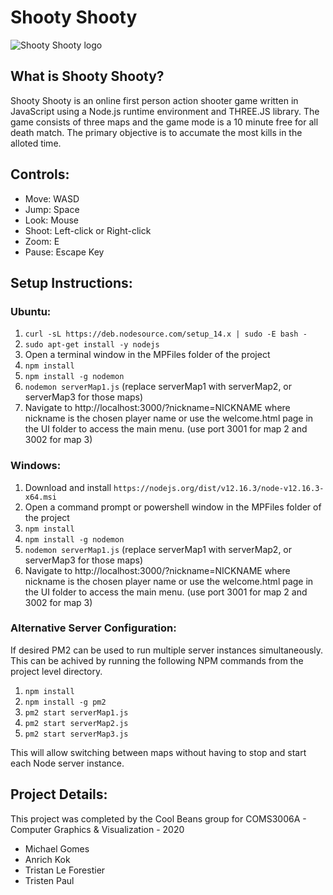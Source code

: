 # Shooty Shooty
![Shooty Shooty logo](https://lamp.ms.wits.ac.za/~cgv5/shooty)

## What is Shooty Shooty?
Shooty Shooty is an online first person action shooter game written in JavaScript using a Node.js runtime environment and THREE.JS library. The game consists of three maps and the game mode is a 10 minute free for all death match. The primary objective is to accumate the most kills in the alloted time. 

## Controls:
- Move: WASD
- Jump: Space
- Look: Mouse
- Shoot: Left-click or Right-click
- Zoom: E
- Pause: Escape Key

## Setup Instructions:
### Ubuntu:

1. `curl -sL https://deb.nodesource.com/setup_14.x | sudo -E bash -`
2. `sudo apt-get install -y nodejs`
3. Open a terminal window in the MPFiles folder of the project
4. `npm install`
5. `npm install -g nodemon`
6. `nodemon serverMap1.js` (replace serverMap1 with serverMap2, or serverMap3 for those maps)
7. Navigate to http://localhost:3000/?nickname=NICKNAME where nickname is the chosen player name or use the welcome.html page in the UI folder to access the main menu. (use port 3001 for map 2 and 3002 for map 3)

### Windows:

1. Download and install `https://nodejs.org/dist/v12.16.3/node-v12.16.3-x64.msi`
2. Open a command prompt or powershell window in the MPFiles folder of the project
3. `npm install`
4. `npm install -g nodemon`
5. `nodemon serverMap1.js` (replace serverMap1 with serverMap2, or serverMap3 for those maps)
6. Navigate to http://localhost:3000/?nickname=NICKNAME where nickname is the chosen player name or use the welcome.html page in the UI folder to access the main menu. (use port 3001 for map 2 and 3002 for map 3)

### Alternative Server Configuration: 

If desired PM2 can be used to run multiple server instances simultaneously. This can be achived by running the following NPM commands from the project level directory. 
1. `npm install`
2. `npm install -g pm2`
3. `pm2 start serverMap1.js` 
4. `pm2 start serverMap2.js` 
5. `pm2 start serverMap3.js` 

This will allow switching between maps without having to stop and start each Node server instance. 

## Project Details:
This project was completed by the Cool Beans group for COMS3006A - Computer Graphics & Visualization - 2020
- Michael Gomes
- Anrich Kok
- Tristan Le Forestier
- Tristen Paul
